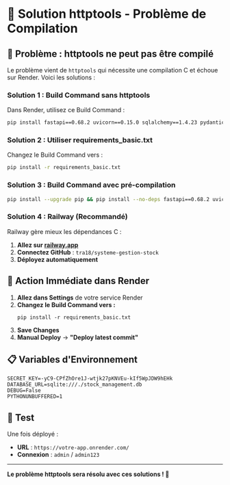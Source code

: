 # 🔧 Solution httptools - Problème de Compilation

## 🚨 Problème : httptools ne peut pas être compilé

Le problème vient de `httptools` qui nécessite une compilation C et échoue sur Render. Voici les solutions :

### **Solution 1 : Build Command sans httptools**

Dans Render, utilisez ce Build Command :

```bash
pip install fastapi==0.68.2 uvicorn==0.15.0 sqlalchemy==1.4.23 pydantic==1.8.2 python-jose[cryptography]==3.3.0 passlib[bcrypt]==1.7.4 python-multipart==0.0.5 reportlab==3.6.13 python-dateutil==2.8.2 alembic==1.7.7
```

### **Solution 2 : Utiliser requirements_basic.txt**

Changez le Build Command vers :

```bash
pip install -r requirements_basic.txt
```

### **Solution 3 : Build Command avec pré-compilation**

```bash
pip install --upgrade pip && pip install --no-deps fastapi==0.68.2 uvicorn==0.15.0 sqlalchemy==1.4.23 pydantic==1.8.2 python-jose[cryptography]==3.3.0 passlib[bcrypt]==1.7.4 python-multipart==0.0.5 reportlab==3.6.13 python-dateutil==2.8.2 alembic==1.7.7
```

### **Solution 4 : Railway (Recommandé)**

Railway gère mieux les dépendances C :

1. **Allez sur [railway.app](https://railway.app)**
2. **Connectez GitHub** : `tra18/systeme-gestion-stock`
3. **Déployez automatiquement**

## 🎯 **Action Immédiate dans Render**

1. **Allez dans Settings** de votre service Render
2. **Changez le Build Command vers :**
   ```
   pip install -r requirements_basic.txt
   ```
3. **Save Changes**
4. **Manual Deploy** → **"Deploy latest commit"**

## 📋 **Variables d'Environnement**

```
SECRET_KEY=-yC9-CPfZhOre1J-wtjk27pKNVEu-kIf5WpJDW9hEHk
DATABASE_URL=sqlite:///./stock_management.db
DEBUG=False
PYTHONUNBUFFERED=1
```

## 🧪 **Test**

Une fois déployé :
- **URL** : `https://votre-app.onrender.com/`
- **Connexion** : `admin` / `admin123`

---

**Le problème httptools sera résolu avec ces solutions ! 🚀**
